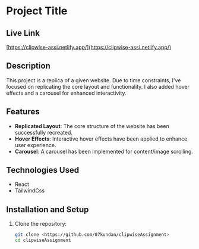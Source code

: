 # Project Title

## Live Link

[https://clipwise-assi.netlify.app/](https://clipwise-assi.netlify.app/)

## Description

This project is a replica of a given website. Due to time constraints, I've focused on replicating the core layout and functionality. I also added hover effects and a carousel for enhanced interactivity.

## Features

- **Replicated Layout**: The core structure of the website has been successfully recreated.
- **Hover Effects**: Interactive hover effects have been applied to enhance user experience.
- **Carousel**: A carousel has been implemented for content/image scrolling.

## Technologies Used

- React
- TailwindCss

## Installation and Setup

1. Clone the repository:

   ```bash
   git clone <https://github.com/07kundan/clipwiseAssignment>
   cd clipwiseAssignment

   ```
